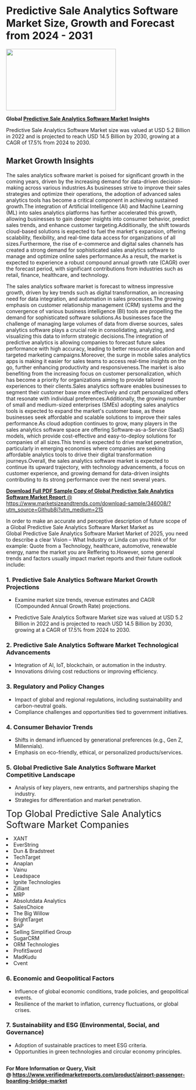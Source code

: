 <H1>Predictive Sale Analytics Software Market Size, Growth and Forecast from 2024 - 2031</H1><img class="aligncenter size-medium wp-image-584254" src="https://thirdeyenews.in/wp-content/uploads/2024/09/Global-Market-Research-300x168.jpeg" alt="" width="300" height="168" /><p><strong>Global&nbsp;<a href="https://www.marketsizeandtrends.com/download-sample/346008/?utm_source=Github8j?utm_medium=215">Predictive Sale Analytics Software Market</a> Insights</strong></p><p>Predictive Sale Analytics Software Market size was valued at USD 5.2 Billion in 2022 and is projected to reach USD 14.5 Billion by 2030, growing at a CAGR of 17.5% from 2024 to 2030.</p><p><h2>Market Growth Insights</h2> <p>The sales analytics software market is poised for significant growth in the coming years, driven by the increasing demand for data-driven decision-making across various industries.As businesses strive to improve their sales strategies and optimize their operations, the adoption of advanced sales analytics tools has become a critical component in achieving sustained growth.The integration of Artificial Intelligence (AI) and Machine Learning (ML) into sales analytics platforms has further accelerated this growth, allowing businesses to gain deeper insights into consumer behavior, predict sales trends, and enhance customer targeting.Additionally, the shift towards cloud-based solutions is expected to fuel the market's expansion, offering scalability, flexibility, and real-time data access for organizations of all sizes.Furthermore, the rise of e-commerce and digital sales channels has created a strong demand for sophisticated sales analytics software to manage and optimize online sales performance.As a result, the market is expected to experience a robust compound annual growth rate (CAGR) over the forecast period, with significant contributions from industries such as retail, finance, healthcare, and technology.</p> <p><a href="#"></a></p> <p>The sales analytics software market is forecast to witness impressive growth, driven by key trends such as digital transformation, an increasing need for data integration, and automation in sales processes.The growing emphasis on customer relationship management (CRM) systems and the convergence of various business intelligence (BI) tools are propelling the demand for sophisticated software solutions.As businesses face the challenge of managing large volumes of data from diverse sources, sales analytics software plays a crucial role in consolidating, analyzing, and visualizing this data to inform strategic decisions.The integration of predictive analytics is allowing companies to forecast future sales performance with high accuracy, leading to better resource allocation and targeted marketing campaigns.Moreover, the surge in mobile sales analytics apps is making it easier for sales teams to access real-time insights on the go, further enhancing productivity and responsiveness.The market is also benefiting from the increasing focus on customer personalization, which has become a priority for organizations aiming to provide tailored experiences to their clients.Sales analytics software enables businesses to segment their customer base more effectively and craft personalized offers that resonate with individual preferences.Additionally, the growing number of small and medium-sized enterprises (SMEs) adopting sales analytics tools is expected to expand the market's customer base, as these businesses seek affordable and scalable solutions to improve their sales performance.As cloud adoption continues to grow, many players in the sales analytics software space are offering Software-as-a-Service (SaaS) models, which provide cost-effective and easy-to-deploy solutions for companies of all sizes.This trend is expected to drive market penetration, particularly in emerging economies where companies are seeking affordable analytics tools to drive their digital transformation journeys.Overall, the sales analytics software market is expected to continue its upward trajectory, with technology advancements, a focus on customer experience, and growing demand for data-driven insights contributing to its strong performance over the next several years.</p> <p><a href="#"></p><p><span class=""><strong>Download Full PDF Sample Copy of Global Predictive Sale Analytics Software Market Report</strong> @ <a href="https://www.marketsizeandtrends.com/download-sample/346008/?utm_source=Github8j?utm_medium=215" target="_blank">https://www.marketsizeandtrends.com/download-sample/346008/?utm_source=Github8j?utm_medium=215</a></span></p><p>In order to make an accurate and perceptive description of future scope of a Global&nbsp;Predictive Sale Analytics Software Market Market as Global&nbsp;Predictive Sale Analytics Software Market Market of 2025, you need to describe a clear Vision &ndash; What Industry or Linda can you think of for example: Quote from a Technology, healthcare, automotive, renewable energy, name the market you are Reffering to.However, some general trends and factors usually impact market reports and their future outlook include:</p><h3>1.&nbsp;<strong>Predictive Sale Analytics Software Market Growth Projections</strong></h3><ul><li>Examine market size trends, revenue estimates and CAGR (Compounded Annual Growth Rate) projections.</li><li><p>Predictive Sale Analytics Software Market size was valued at USD 5.2 Billion in 2022 and is projected to reach USD 14.5 Billion by 2030, growing at a CAGR of 17.5% from 2024 to 2030.</p></li></ul><h3>2.&nbsp;<strong>Predictive Sale Analytics Software Market Technological Advancements</strong></h3><ul><li>Integration of AI, IoT, blockchain, or automation in the industry.</li><li>Innovations driving cost reductions or improving efficiency.</li></ul><h3>3.&nbsp;<strong>Regulatory and Policy Changes</strong></h3><ul><li>Impact of global and regional regulations, including sustainability and carbon-neutral goals.</li><li>Compliance challenges and opportunities tied to government initiatives.</li></ul><h3>4.&nbsp;<strong>Consumer Behavior Trends</strong></h3><ul><li>Shifts in demand influenced by generational preferences (e.g., Gen Z, Millennials).</li><li>Emphasis on eco-friendly, ethical, or personalized products/services.</li></ul><h3>5.&nbsp;<strong>Global Predictive Sale Analytics Software Market Competitive Landscape</strong></h3><ul><li>Analysis of key players, new entrants, and partnerships shaping the industry.</li><li>Strategies for differentiation and market penetration.</li></ul><p data-pm-slice="1 1 []"><span style="color: inherit; font-family: inherit; font-size: 25px;">Top Global Predictive Sale Analytics Software Market Companies</span></p><div class="" data-test-id=""><p><li>XANT</li><li> EverString</li><li> Dun & Bradstreet</li><li> TechTarget</li><li> Anaplan</li><li> Vainu</li><li> Leadspace</li><li> Ignite Technologies</li><li> Zilliant</li><li> MRP</li><li> Absolutdata Analytics</li><li> SalesChoice</li><li> The Big Willow</li><li> BrightTarget</li><li> SAP</li><li> Selling Simplified Group</li><li> SugarCRM</li><li> ORM Technologies</li><li> ProfitSword</li><li> MadKudu</li><li> Cvent</li></p></div><h3>6.&nbsp;<strong>Economic and Geopolitical Factors</strong></h3><ul><li>Influence of global economic conditions, trade policies, and geopolitical events.</li><li>Resilience of the market to inflation, currency fluctuations, or global crises.</li></ul><h3>7.&nbsp;<strong>Sustainability and ESG (Environmental, Social, and Governance)</strong></h3><ul><li>Adoption of sustainable practices to meet ESG criteria.</li><li>Opportunities in green technologies and circular economy principles.</li></ul><h2><strong style="font-size: 14px;">For More Information or Query, Visit @&nbsp;</strong><a style="background-color: #ffffff; font-size: 14px;" href="https://www.marketsizeandtrends.com/report/predictive-sale-analytics-software-market/" target="_blank">https://www.verifiedmarketreports.com/product/airport-passenger-boarding-bridge-market</a></h2>